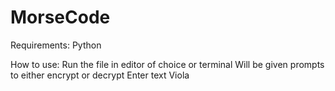 # MorseCode

Requirements: Python

How to use:
Run the file in editor of choice or terminal
Will be given prompts to either encrypt or decrypt
Enter text
Viola
